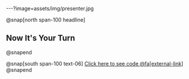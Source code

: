 ---?image=assets/img/presenter.jpg

@snap[north span-100 headline]
## Now It's Your Turn

@snapend

@snap[south span-100 text-06]
[Click here to see code @fa[external-link]](https://github.com/vsotiris/KaggleWork/blob/master/GBM_shapley.ipynb)
@snapend
